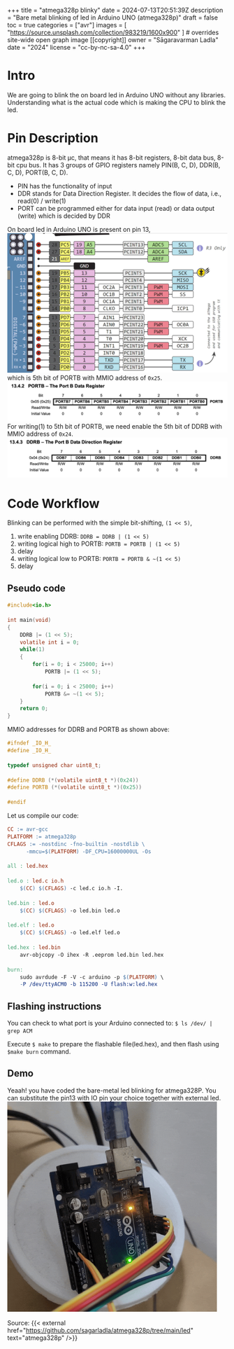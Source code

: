 +++
title = "atmega328p blinky"
date = 2024-07-13T20:51:39Z
description = "Bare metal blinking of led in Arduino UNO (atmega328p)"
draft = false
toc = true
categories = ["avr"]
images = [
  "https://source.unsplash.com/collection/983219/1600x900"
] # overrides site-wide open graph image
[[copyright]]
  owner = "Sāgaravarman Ladla"
  date = "2024"
  license = "cc-by-nc-sa-4.0"
+++

# Intro
We are going to blink the on board led in Arduino UNO without any libraries. Understanding what is the actual code which is making the CPU to blink the led.

# Pin Description
atmega328p is 8-bit μc, that means it has 8-bit registers, 8-bit data bus, 8-bit cpu bus. It has 3 groups of GPIO registers namely PIN(B, C, D), DDR(B, C, D), PORT(B, C, D).

- PIN has the functionality of input
- DDR stands for Data Direction Register. It decides the flow of data, i.e., read(0) / write(1)
- PORT can be programmed either for data input (read) or data output (write) which is decided by DDR

On board led in Arduino UNO is present on pin 13,
![Arduino UNO Pin Diagram](./images/e57c56f68189f03145726786306d6a8ca7168571_arduino-uno-pinout-digital-pins-pwm-1.png.webp)
which is 5th bit of PORTB with MMIO address of `0x25`.
![PORTB Register](./images/PORTB.png)
For writing(1) to 5th bit of PORTB, we need enable the 5th bit of DDRB with MMIO address of `0x24`.
![DDRB Register](./images/DDRB.png)

# Code Workflow
Blinking can be performed with the simple bit-shifting, ```(1 << 5)```,
1. write enabling DDRB: `DDRB = DDRB | (1 << 5)`
2. writing logical high to PORTB: `PORTB = PORTB | (1 << 5)`
3. delay
4. writing logical low to PORTB: `PORTB = PORTB & ~(1 << 5)`
5. delay

## Pseudo code
```c
#include<io.h>

int main(void)
{
	DDRB |= (1 << 5);
	volatile int i = 0;
	while(1)
	{
		for(i = 0; i < 25000; i++)
			PORTB |= (1 << 5);

		for(i = 0; i < 25000; i++)
			PORTB &= ~(1 << 5);
	}
	return 0;
}
```
MMIO addresses for DDRB and PORTB as shown above:
```c
#ifndef _IO_H_
#define _IO_H_

typedef unsigned char uint8_t;

#define DDRB (*(volatile uint8_t *)(0x24))
#define PORTB (*(volatile uint8_t *)(0x25))

#endif
```
Let us compile our code:
```Makefile
CC := avr-gcc
PLATFORM := atmega328p
CFLAGS := -nostdinc -fno-builtin -nostdlib \
	  -mmcu=$(PLATFORM) -DF_CPU=16000000UL -Os

all : led.hex

led.o : led.c io.h
	$(CC) $(CFLAGS) -c led.c io.h -I.

led.bin : led.o
	$(CC) $(CFLAGS) -o led.bin led.o

led.elf : led.o
	$(CC) $(CFLAGS) -o led.elf led.o

led.hex : led.bin
	avr-objcopy -O ihex -R .eeprom led.bin led.hex

burn:
	sudo avrdude -F -V -c arduino -p $(PLATFORM) \
	-P /dev/ttyACM0 -b 115200 -U flash:w:led.hex
```

## Flashing instructions
You can check to what port is your Arduino connected to: `$ ls /dev/ | grep ACM`

Execute `$ make` to prepare the flashable file(led.hex), and then flash using `$make burn` command.

## Demo
Yeaah! you have coded the bare-metal led blinking for atmega328P. You can substitute the pin13 with IO pin your choice together with external led.
![demo](./images/20240714_042834.gif)

Source: {{< external href="https://github.com/sagarladla/atmega328p/tree/main/led" text="atmega328p" />}}
